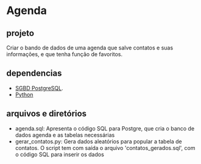 # Agenda

## projeto

Criar o bando de dados de uma agenda que salve contatos e suas informações, e que tenha função de favoritos.

## dependencias

- [SGBD PostgreSQL](https://www.postgresql.org/).
- [Python](https://www.python.org/)

## arquivos e diretórios

- agenda.sql: Apresenta o código SQL para Postgre, que cria o banco de dados agenda e as tabelas necessárias
- gerar_contatos.py: Gera dados aleatórios para popular a tabela de contatos. O script tem com saída o arquivo 'contatos_gerados.sql', com o código SQL para inserir os dados
